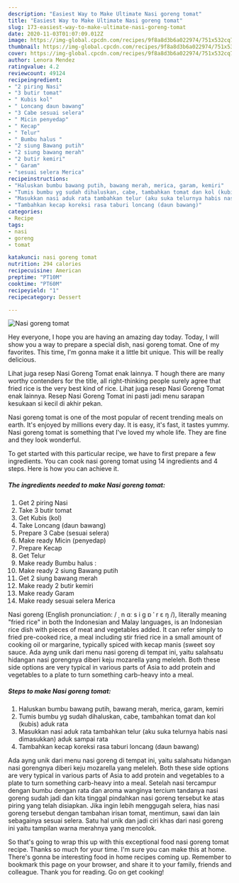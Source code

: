 ```yaml
---
description: "Easiest Way to Make Ultimate Nasi goreng tomat"
title: "Easiest Way to Make Ultimate Nasi goreng tomat"
slug: 173-easiest-way-to-make-ultimate-nasi-goreng-tomat
date: 2020-11-03T01:07:09.012Z
image: https://img-global.cpcdn.com/recipes/9f8a8d3b6a022974/751x532cq70/nasi-goreng-tomat-foto-resep-utama.jpg
thumbnail: https://img-global.cpcdn.com/recipes/9f8a8d3b6a022974/751x532cq70/nasi-goreng-tomat-foto-resep-utama.jpg
cover: https://img-global.cpcdn.com/recipes/9f8a8d3b6a022974/751x532cq70/nasi-goreng-tomat-foto-resep-utama.jpg
author: Lenora Mendez
ratingvalue: 4.2
reviewcount: 49124
recipeingredient:
- "2 piring Nasi"
- "3 butir tomat"
- " Kubis kol"
- " Loncang daun bawang"
- "3 Cabe sesuai selera"
- " Micin penyedap"
- " Kecap"
- " Telur"
- " Bumbu halus "
- "2 siung Bawang putih"
- "2 siung bawang merah"
- "2 butir kemiri"
- " Garam"
- "sesuai selera Merica"
recipeinstructions:
- "Haluskan bumbu bawang putih, bawang merah, merica, garam, kemiri"
- "Tumis bumbu yg sudah dihaluskan, cabe, tambahkan tomat dan kol (kubis) aduk rata"
- "Masukkan nasi aduk rata tambahkan telur (aku suka telurnya habis nasi dimasukkan) aduk sampai rata"
- "Tambahkan kecap koreksi rasa taburi loncang (daun bawang)"
categories:
- Recipe
tags:
- nasi
- goreng
- tomat

katakunci: nasi goreng tomat 
nutrition: 294 calories
recipecuisine: American
preptime: "PT10M"
cooktime: "PT60M"
recipeyield: "1"
recipecategory: Dessert

---
```



![Nasi goreng tomat](https://img-global.cpcdn.com/recipes/9f8a8d3b6a022974/751x532cq70/nasi-goreng-tomat-foto-resep-utama.jpg)

Hey everyone, I hope you are having an amazing day today. Today, I will show you a way to prepare a special dish, nasi goreng tomat. One of my favorites. This time, I'm gonna make it a little bit unique. This will be really delicious.

Lihat juga resep Nasi Goreng Tomat enak lainnya. T hough there are many worthy contenders for the title, all right-thinking people surely agree that fried rice is the very best kind of rice. Lihat juga resep Nasi Goreng Tomat enak lainnya. Resep Nasi Goreng Tomat ini pasti jadi menu sarapan kesukaan si kecil di akhir pekan.

Nasi goreng tomat is one of the most popular of recent trending meals on earth. It's enjoyed by millions every day. It is easy, it's fast, it tastes yummy. Nasi goreng tomat is something that I've loved my whole life. They are fine and they look wonderful.


To get started with this particular recipe, we have to first prepare a few ingredients. You can cook nasi goreng tomat using 14 ingredients and 4 steps. Here is how you can achieve it.

<!--inarticleads1-->

##### The ingredients needed to make Nasi goreng tomat:

1. Get 2 piring Nasi
1. Take 3 butir tomat
1. Get  Kubis (kol)
1. Take  Loncang (daun bawang)
1. Prepare 3 Cabe (sesuai selera)
1. Make ready  Micin (penyedap)
1. Prepare  Kecap
1. Get  Telur
1. Make ready  Bumbu halus :
1. Make ready 2 siung Bawang putih
1. Get 2 siung bawang merah
1. Make ready 2 butir kemiri
1. Make ready  Garam
1. Make ready sesuai selera Merica


Nasi goreng (English pronunciation: / ˌ n ɑː s i ɡ ɒ ˈ r ɛ ŋ /), literally meaning &#34;fried rice&#34; in both the Indonesian and Malay languages, is an Indonesian rice dish with pieces of meat and vegetables added. It can refer simply to fried pre-cooked rice, a meal including stir fried rice in a small amount of cooking oil or margarine, typically spiced with kecap manis (sweet soy sauce. Ada ayng unik dari menu nasi goreng di tempat ini, yaitu salahsatu hidangan nasi gorengnya diberi keju mozarella yang meleleh. Both these side options are very typical in various parts of Asia to add protein and vegetables to a plate to turn something carb-heavy into a meal. 

<!--inarticleads2-->

##### Steps to make Nasi goreng tomat:

1. Haluskan bumbu bawang putih, bawang merah, merica, garam, kemiri
1. Tumis bumbu yg sudah dihaluskan, cabe, tambahkan tomat dan kol (kubis) aduk rata
1. Masukkan nasi aduk rata tambahkan telur (aku suka telurnya habis nasi dimasukkan) aduk sampai rata
1. Tambahkan kecap koreksi rasa taburi loncang (daun bawang)


Ada ayng unik dari menu nasi goreng di tempat ini, yaitu salahsatu hidangan nasi gorengnya diberi keju mozarella yang meleleh. Both these side options are very typical in various parts of Asia to add protein and vegetables to a plate to turn something carb-heavy into a meal. Setelah nasi tercampur dengan bumbu dengan rata dan aroma wanginya tercium tandanya nasi goreng sudah jadi dan kita tinggal pindahkan nasi goreng tersebut ke atas piring yang telah disiapkan. Jika ingin lebih menggugah selera, hias nasi goreng tersebut dengan tambahan irisan tomat, mentimun, sawi dan lain sebagainya sesuai selera. Satu hal unik dan jadi ciri khas dari nasi goreng ini yaitu tampilan warna merahnya yang mencolok. 

So that's going to wrap this up with this exceptional food nasi goreng tomat recipe. Thanks so much for your time. I'm sure you can make this at home. There's gonna be interesting food in home recipes coming up. Remember to bookmark this page on your browser, and share it to your family, friends and colleague. Thank you for reading. Go on get cooking!
